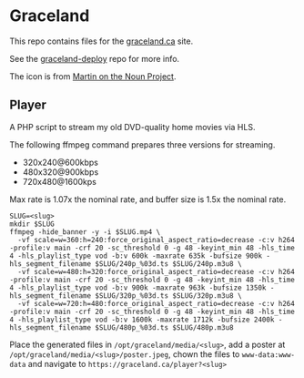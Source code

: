 # Graceland

This repo contains
files for the
[graceland.ca](https://graceland.ca)
site.

See the
[graceland-deploy](https://github.com/tessercat/graceland-deploy)
repo for more info.

The icon is from
[Martin on the Noun Project](https://thenounproject.com/martin25044/collection/pear-ui-content/).


## Player

A PHP script
to stream my old DVD-quality home movies
via HLS.

The following ffmpeg command 
prepares three versions for streaming.

- 320x240@600kbps
- 480x320@900kbps
- 720x480@1600kps

Max rate is 1.07x the nominal rate,
and buffer size is 1.5x the nominal rate.

```
SLUG=<slug>
mkdir $SLUG
ffmpeg -hide_banner -y -i $SLUG.mp4 \
  -vf scale=w=360:h=240:force_original_aspect_ratio=decrease -c:v h264 -profile:v main -crf 20 -sc_threshold 0 -g 48 -keyint_min 48 -hls_time 4 -hls_playlist_type vod -b:v 600k -maxrate 635k -bufsize 900k -hls_segment_filename $SLUG/240p_%03d.ts $SLUG/240p.m3u8 \
  -vf scale=w=480:h=320:force_original_aspect_ratio=decrease -c:v h264 -profile:v main -crf 20 -sc_threshold 0 -g 48 -keyint_min 48 -hls_time 4 -hls_playlist_type vod -b:v 900k -maxrate 963k -bufsize 1350k -hls_segment_filename $SLUG/320p_%03d.ts $SLUG/320p.m3u8 \
  -vf scale=w=720:h=480:force_original_aspect_ratio=decrease -c:v h264 -profile:v main -crf 20 -sc_threshold 0 -g 48 -keyint_min 48 -hls_time 4 -hls_playlist_type vod -b:v 1600k -maxrate 1712k -bufsize 2400k -hls_segment_filename $SLUG/480p_%03d.ts $SLUG/480p.m3u8
```

Place the generated files in `/opt/graceland/media/<slug>`,
add a poster at `/opt/graceland/media/<slug>/poster.jpeg`,
chown the files to `www-data:www-data`
and navigate to `https://graceland.ca/player?<slug>`
